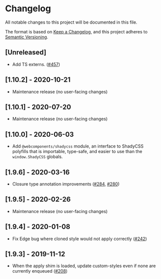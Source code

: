 # Changelog

All notable changes to this project will be documented in this file.

The format is based on [Keep a Changelog](https://keepachangelog.com/en/1.0.0/),
and this project adheres to [Semantic Versioning](https://semver.org/spec/v2.0.0.html).

## [Unreleased]

- Add TS externs. ([#457](https://github.com/webcomponents/polyfills/pull/457))

## [1.10.2] - 2020-10-21

- Maintenance release (no user-facing changes)

## [1.10.1] - 2020-07-20

- Maintenance release (no user-facing changes)

## [1.10.0] - 2020-06-03

- Add `@webcomponents/shadycss` module, an interface to ShadyCSS polyfills that
  is importable, type-safe, and easier to use than the `window.ShadyCSS`
  globals.

## [1.9.6] - 2020-03-16

- Closure type annotation improvements ([#284](https://github.com/webcomponents/polyfills/pull/284), [#280](https://github.com/webcomponents/polyfills/pull/280))

## [1.9.5] - 2020-02-26

- Maintenance release (no user-facing changes)

## [1.9.4] - 2020-01-08

- Fix Edge bug where cloned style would not apply correctly
  ([#242](https://github.com/webcomponents/polyfills/pull/242))

## [1.9.3] - 2019-11-12

- When the apply shim is loaded, update custom-styles even if none are currently
  enqueued ([#208](https://github.com/webcomponents/polyfills/pull/208))
